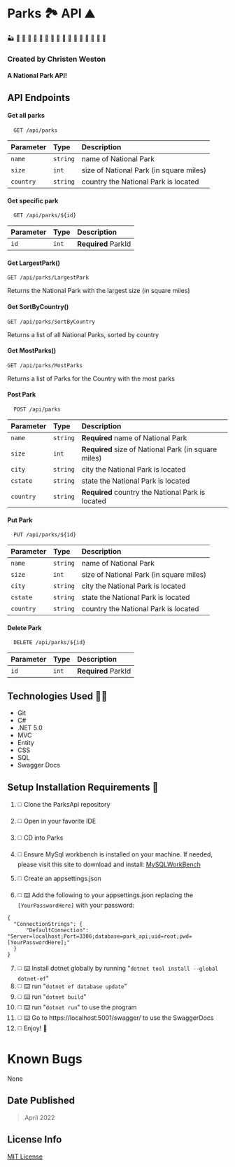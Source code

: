 # Parks :national_park: API :mountain:
:desert: :leaves: :volcano: :deciduous_tree:
:butterfly: :gorilla: :owl: :monkey: :eagle: :zebra: :duck: :hippopotamus: :crocodile: :rhinoceros: :whale: :sloth: :snail:

### Created by Christen Weston

#### A National Park API!


## API Endpoints

#### Get all parks

```http
  GET /api/parks
```

| Parameter | Type     | Description                |
| :-------- | :------- | :------------------------- |
| `name` | `string` |  name of National Park |
| `size` | `int` |  size of National Park (in square miles)|
| `country` | `string` |  country the National Park is located|

#### Get specific park

```http
  GET /api/parks/${id}
```

| Parameter | Type     | Description                       |
| :-------- | :------- | :-------------------------------- |
| `id`      | `int` | **Required** ParkId |

#### Get LargestPark()
``` http
GET /api/parks/LargestPark
```

Returns the National Park with the largest size (in square miles)

#### Get SortByCountry()
``` http
GET /api/parks/SortByCountry
```

Returns a list of all National Parks, sorted by country

#### Get MostParks()
``` http
GET /api/parks/MostParks
```

Returns a list of Parks for the Country with the most parks

#### Post Park

```http
  POST /api/parks
```

| Parameter | Type     | Description                |
| :-------- | :------- | :------------------------- |
| `name` | `string` |  **Required** name of National Park |
| `size` | `int` |  **Required** size of National Park (in square miles)|
| `city` | `string` |   city the National Park is located|
| `cstate` | `string` |  state the National Park is located|
| `country` | `string` |  **Required** country the National Park is located|

#### Put Park

```http
  PUT /api/parks/${id}
```

| Parameter | Type     | Description                |
| :-------- | :------- | :------------------------- |
| `name` | `string` |  name of National Park |
| `size` | `int` |  size of National Park (in square miles)|
| `city` | `string` |   city the National Park is located|
| `cstate` | `string` |  state the National Park is located|
| `country` | `string` |  country the National Park is located|

#### Delete Park

```http
  DELETE /api/parks/${id}
```

| Parameter | Type     | Description                       |
| :-------- | :------- | :-------------------------------- |
| `id`      | `int` | **Required** ParkId |

## Technologies Used :woman_technologist:

* Git
* C#
* .NET 5.0
* MVC
* Entity
* CSS
* SQL
* Swagger Docs

## Setup Installation Requirements :scroll:

1. :white_medium_square:  Clone the ParksApi repository
2. :white_medium_square:  Open in your favorite IDE
3. :white_medium_square:  CD into Parks
4. :white_medium_square:  Ensure MySql workbench is installed on your machine. If needed, please visit this site to download and install: [MySQLWorkBench]("https://www.mysql.com/products/workbench/")

5. :white_medium_square:  Create an appsettings.json
6. :white_medium_square: :keyboard: Add the following to your appsettings.json replacing the ```[YourPasswordHere]``` with your password:
```
{
  "ConnectionStrings": {
      "DefaultConnection": "Server=localhost;Port=3306;database=park_api;uid=root;pwd=[YourPasswordHere];"
  }
}
```
7. :white_medium_square: :keyboard: Install dotnet globally by running "``dotnet tool install --global dotnet-ef``"
8. :white_medium_square: :keyboard: run "``dotnet ef database update``"
9. :white_medium_square: :keyboard: run "``dotnet build``"
10. :white_medium_square: :keyboard: run "``dotnet run``" to use the program
11. :white_medium_square: :keyboard: Go to https://localhost:5001/swagger/ to use the SwaggerDocs
11. :white_medium_square:  Enjoy! :partying_face:

# Known Bugs
None

## Date Published
>April 2022

## License Info
[MIT License](https://opensource.org/licenses/MIT)
